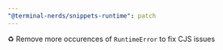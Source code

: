 ```yaml
---
"@terminal-nerds/snippets-runtime": patch
---
```


♻️ Remove more occurences of `RuntimeError` to fix CJS issues

